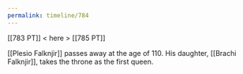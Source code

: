 ```yaml
---
permalink: timeline/784
---
```


[[783 PT]] < here > [[785 PT]]

[[Plesio Falknjir]] passes away at the age of 110. His daughter, [[Brachi Falknjir]], takes the throne as the first queen.